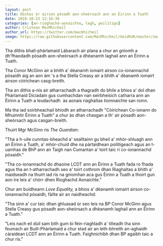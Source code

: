 ```yaml
---
layout: post
title: Dòchas ùr airson pòsadh aon-sheòrsach ann an Èirinn a Tuath
date: 2018-10-23 12:16:39
categories: [an-rioghachd-aonaichte, lagh, poilitigs]
author: Crìstean MacMhìcheil
author_url: https://twitter.com/macmhicheil
image: https://raw.githubusercontent.com/MacMhicheil/GeidhUK/master/images/2018-10-23-dochas-ur-airson-posadh-aon-sheorsach-ann-an-eirinn-a-tuath.jpg
---
```


Tha dithis bhall-phàrlamaid Làbarach air plana a chur an gnìomh a dh'fhaodadh pòsadh aon-sheòrsach a dhèanamh laghail ann an Èirinn a Tuath.

<!--more-->

Tha Conor McGinn air a bhith a' dèanamh iomairt airson co-ionannachd pòsaidh aig an aon àm 's a tha Stella Creasy air a bhith a' dèanamh iomairt airson còirichean casg-breith.

Tha an dithis a-nis air atharrachadh a thagradh do bhile a bhios a' dol dhan Phàrlamaid Diciadain gus cumhachdan nan seirbheisich catharra ann an Èirinn a Tuath a leudachadh  às aonais riaghaltas tiomnaichte san roinn.

Ma tha iad soirbheachail bhiodh an atharrachadh "Còirichean Co-ionann do Mhuinntir Èirinn a Tuath" a chur às dhan chasgan a th' air pòsadh aon-sheòrsach agus casgan-breith.

Thuirt Mgr McGinn ris <em>The Guardian</em>:

"Tha a h-uile cunntas-bheachd a' sealltainn gu bheil a' mhòr-shluagh ann an Èirinn a Tuath, a' mhòr-chuid dhe na pàrtaidhean poilitigeach agus an t-uamhas de BhP ann an Taigh nan Cumantan a' toirt taic ri co-ionannachd pòsaidh."

"Tha co-ionannachd do dhaoine LCDT ann an Èirinn a Tuath fada ro fhada agus tha an t-atharrachadh seo a' toirt cothrom dhan Riaghaltas a bhith a' maidseadh na thuirt iad ris na gnìomhan aca gus Èirinn a Tuath a thoirt gun aon ìre leis a' chòrr dhen Rìoghachd Aonaichte."

Chur am buidheann <em>Love Equality,</em> a bhios a' dèanamh iomairt airson co-ionannachd pòsaidh, fàilte air an naidheachd:

"Tha sinn a' cur taic dhan ghluasad ùr seo leis na BP Conor McGinn agus Stella Creasy gus pòsadh aon-sheòrsach a dhèanamh laghail ann an Èirinn a Tuath."

"Leis nach eil dùil sam bith gum bi fèin-riaghladh a' tilleadh tha sinn feumach air Buill-Phàrlamaid a chur stad air an leth-bhreith an-aghaidh càraidean LCDT ann an Èirinn a Tuath. Faighnichibh dhan BP agaibh taic a chur ris."
